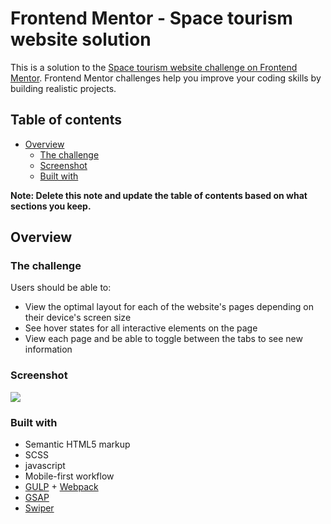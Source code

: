 # Frontend Mentor - Space tourism website solution

This is a solution to the [Space tourism website challenge on Frontend Mentor](https://www.frontendmentor.io/challenges/space-tourism-multipage-website-gRWj1URZ3). Frontend Mentor challenges help you improve your coding skills by building realistic projects. 
## Table of contents

- [Overview](#overview)
  - [The challenge](#the-challenge)
  - [Screenshot](#screenshot)
  - [Built with](#built-with)

**Note: Delete this note and update the table of contents based on what sections you keep.**

## Overview

### The challenge

Users should be able to:

- View the optimal layout for each of the website's pages depending on their device's screen size
- See hover states for all interactive elements on the page
- View each page and be able to toggle between the tabs to see new information

### Screenshot

![](./screenshot.jpg)

### Built with

- Semantic HTML5 markup
- SCSS
- javascript
- Mobile-first workflow
- [GULP]([https://gulpjs.com/]) + [Webpack]([https://webpack.js.org/])
- [GSAP]([https://www.gsap.com/])
- [Swiper]([https://swiperjs.com/])

